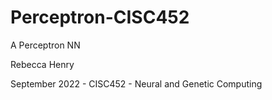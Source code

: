 # Perceptron-CISC452
A Perceptron NN

Rebecca Henry

September 2022 - CISC452 - Neural and Genetic Computing
